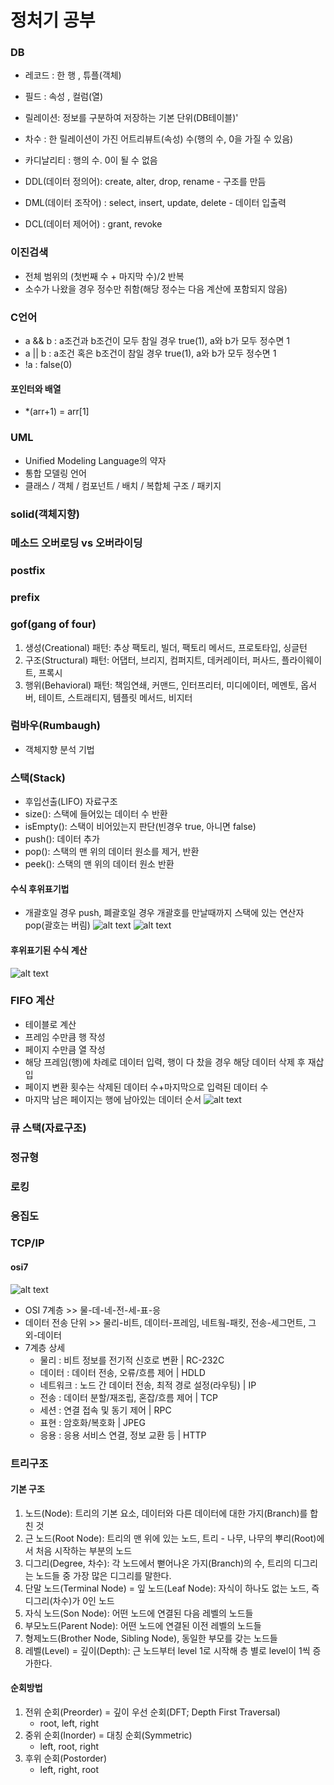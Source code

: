 # 정처기 공부

### DB
- 레코드 : 한 행 , 튜플(객체)
- 필드 : 속성 , 컬럼(열)
- 릴레이션: 정보를 구분하여 저장하는 기본 단위(DB테이블)'
- 차수 : 한 릴레이션이 가진 어트리뷰트(속성) 수(행의 수, 0을 가질 수 있음)
- 카디날리티 : 행의 수. 0이 될 수 없음

- DDL(데이터 정의어): create, alter, drop, rename - 구조를 만듬
- DML(데이터 조작어) : select, insert, update, delete - 데이터 입출력
- DCL(데이터 제어어) : grant, revoke

### 이진검색
- 전체 범위의 (첫번째 수 + 마지막 수)/2 반복
- 소수가 나왔을 경우 정수만 취함(해당 정수는 다음 계산에 포함되지 않음)

### C언어
- a && b : a조건과 b조건이 모두 참일 경우 true(1), a와 b가 모두 정수면 1
- a || b : a조건 혹은 b조건이 참일 경우 true(1), a와 b가 모두 정수면 1
- !a : false(0)
#### 포인터와 배열
- *(arr+1) = arr[1]

### UML
- Unified Modeling Language의 약자
- 통합 모델링 언어
- 클래스 / 객체 / 컴포넌트 / 배치 / 복합체 구조 / 패키지

### solid(객체지향)

### 메소드 오버로딩 vs 오버라이딩

### postfix

### prefix

### gof(gang of four)
1. 생성(Creational) 패턴: 추상 팩토리, 빌더, 팩토리 메서드, 프로토타입, 싱글턴
2. 구조(Structural) 패턴: 어댑터, 브리지, 컴퍼지트, 데커레이터, 퍼사드, 플라이웨이트, 프록시
3. 행위(Behavioral) 패턴: 책임연쇄, 커맨드, 인터프리터, 미디에이터, 메멘토, 옵서버, 테이트, 스트래티지, 템플릿 메서드, 비지터

### 럼바우(Rumbaugh) 
- 객체지향 분석 기법

### 스택(Stack)
- 후입선출(LIFO) 자료구조
- size(): 스택에 들어있는 데이터 수 반환
- isEmpty(): 스택이 비어있는지 판단(빈경우 true, 아니면 false)
- push(): 데이터 추가
- pop(): 스택의 맨 위의 데이터 원소를 제거, 반환
- peek(): 스택의 맨 위의 데이터 원소 반환
#### 수식 후위표기법
- 개괄호일 경우 push, 폐괄호일 경우 개괄호를 만날때까지 스택에 있는 연산자 pop(괄호는 버림)
![alt text](/01.%20개인활동/00.%20img/정처기필기-02.png)
![alt text](/01.%20개인활동/00.%20img/정처기필기-03.png)

#### 후위표기된 수식 계산
![alt text](/01.%20개인활동/00.%20img/정처기필기-01.png)

### FIFO 계산
- 테이블로 계산
- 프레임 수만큼 행 작성
- 페이지 수만큼 열 작성
- 해당 프레임(행)에 차례로 데이터 입력, 행이 다 찼을 경우 해당 데이터 삭제 후 재삽입
- 페이지 변환 횟수는 삭제된 데이터 수+마지막으로 입력된 데이터 수
- 마지막 남은 페이지는 행에 남아있는 데이터 순서
![alt text](/01.%20개인활동/00.%20img/정처기필기-04.png)

### 큐 스택(자료구조)

### 정규형

### 로킹

### 응집도

### TCP/IP
#### osi7
![alt text](/01.%20개인활동/00.%20img/정처기필기-05.png)
- OSI 7계층 >> 물-데-네-전-세-표-응
- 데이터 전송 단위 >> 물리-비트, 데이터-프레임, 네트웤-패킷, 
 전송-세그먼트, 그 외-데이터
- 7계층 상세
    - 물리 : 비트 정보를 전기적 신호로 변환 | RC-232C
    - 데이터 : 데이터 전송, 오류/흐름 제어 | HDLD
    - 네트워크 : 노드 간 데이터 전송, 최적 경로 설정(라우팅) | IP
    - 전송 : 데이터 분할/재조립, 혼잡/흐름 제어 | TCP
    - 세션 : 연결 접속 및 동기 제어 | RPC
    - 표현 : 암호화/복호화 | JPEG
    - 응용 : 응용 서비스 연결, 정보 교환 등 | HTTP

### 트리구조
#### 기본 구조
1. 노드(Node): 트리의 기본 요소, 데이터와 다른 데이터에 대한 가지(Branch)를 합친 것
2. 근 노드(Root Node): 트리의 맨 위에 있는 노드, 트리 - 나무, 나무의 뿌리(Root)에서 처음 시작하는 부분의 노드
3. 디그리(Degree, 차수): 각 노드에서 뻗어나온 가지(Branch)의 수, 트리의 디그리는 노드들 중 가장 많은 디그리를 말한다.
4. 단말 노드(Terminal Node) = 잎 노드(Leaf Node): 자식이 하나도 없는 노드, 즉 디그리(차수)가 0인 노드
5. 자식 노드(Son Node): 어떤 노드에 연결된 다음 레벨의 노드들
6. 부모노드(Parent Node): 어떤 노드에 연결된 이전 레벨의 노드들
7. 형제노드(Brother Node, Sibling Node), 동일한 부모를 갖는 노드들
8. 레벨(Level) = 깊이(Depth): 근 노드부터 level 1로 시작해 층 별로 level이 1씩 증가한다.

#### 순회방법
1. 전위 순회(Preorder) = 깊이 우선 순회(DFT; Depth First Traversal)
    - root, left, right
2.  중위 순회(Inorder) = 대칭 순회(Symmetric)
    - left, root, right
3. 후위 순회(Postorder)
    - left, right, root